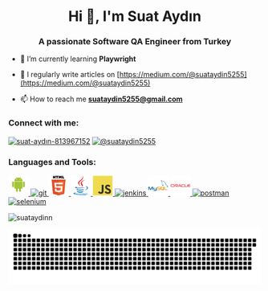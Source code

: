 <h1 align="center">Hi 👋, I'm Suat Aydın</h1>
<h3 align="center">A passionate Software QA Engineer from Turkey</h3>

- 🌱 I’m currently learning **Playwright**

- 📝 I regularly write articles on [https://medium.com/@suataydin5255](https://medium.com/@suataydin5255)

- 📫 How to reach me **suataydin5255@gmail.com**

<h3 align="left">Connect with me:</h3>
<p align="left">
<a href="https://linkedin.com/in/suat-aydın-813967152" target="blank"><img align="center" src="https://raw.githubusercontent.com/rahuldkjain/github-profile-readme-generator/master/src/images/icons/Social/linked-in-alt.svg" alt="suat-aydın-813967152" height="30" width="40" /></a>
<a href="https://medium.com/@suataydin5255" target="blank"><img align="center" src="https://raw.githubusercontent.com/rahuldkjain/github-profile-readme-generator/master/src/images/icons/Social/medium.svg" alt="@suataydin5255" height="30" width="40" /></a>
</p>

<h3 align="left">Languages and Tools:</h3>
<p align="left"> <a href="https://developer.android.com" target="_blank" rel="noreferrer"> <img src="https://raw.githubusercontent.com/devicons/devicon/master/icons/android/android-original-wordmark.svg" alt="android" width="40" height="40"/> </a> <a href="https://git-scm.com/" target="_blank" rel="noreferrer"> <img src="https://www.vectorlogo.zone/logos/git-scm/git-scm-icon.svg" alt="git" width="40" height="40"/> </a> <a href="https://www.w3.org/html/" target="_blank" rel="noreferrer"> <img src="https://raw.githubusercontent.com/devicons/devicon/master/icons/html5/html5-original-wordmark.svg" alt="html5" width="40" height="40"/> </a> <a href="https://www.java.com" target="_blank" rel="noreferrer"> <img src="https://raw.githubusercontent.com/devicons/devicon/master/icons/java/java-original.svg" alt="java" width="40" height="40"/> </a> <a href="https://developer.mozilla.org/en-US/docs/Web/JavaScript" target="_blank" rel="noreferrer"> <img src="https://raw.githubusercontent.com/devicons/devicon/master/icons/javascript/javascript-original.svg" alt="javascript" width="40" height="40"/> </a> <a href="https://www.jenkins.io" target="_blank" rel="noreferrer"> <img src="https://www.vectorlogo.zone/logos/jenkins/jenkins-icon.svg" alt="jenkins" width="40" height="40"/> </a> <a href="https://www.mysql.com/" target="_blank" rel="noreferrer"> <img src="https://raw.githubusercontent.com/devicons/devicon/master/icons/mysql/mysql-original-wordmark.svg" alt="mysql" width="40" height="40"/> </a> <a href="https://www.oracle.com/" target="_blank" rel="noreferrer"> <img src="https://raw.githubusercontent.com/devicons/devicon/master/icons/oracle/oracle-original.svg" alt="oracle" width="40" height="40"/> </a> <a href="https://postman.com" target="_blank" rel="noreferrer"> <img src="https://www.vectorlogo.zone/logos/getpostman/getpostman-icon.svg" alt="postman" width="40" height="40"/> </a> <a href="https://www.selenium.dev" target="_blank" rel="noreferrer"> <img src="https://raw.githubusercontent.com/detain/svg-logos/780f25886640cef088af994181646db2f6b1a3f8/svg/selenium-logo.svg" alt="selenium" width="40" height="40"/> </a> </p>


<p><img align="center" src="https://github-readme-stats.vercel.app/api/top-langs?username=suataydinn&show_icons=true&locale=en&layout=compact" alt="suataydinn" /></p>

<picture>
  <source media="(prefers-color-scheme: dark)" srcset="https://raw.githubusercontent.com/suataydinn/suataydinn/output/github-contribution-grid-snake-dark.svg">
  <source media="(prefers-color-scheme: light)" srcset="https://raw.githubusercontent.com/suataydinn/suataydinn/output/github-contribution-grid-snake.svg">
  <img alt="github contribution grid snake animation" src="https://raw.githubusercontent.com/suataydinn/suataydinn/output/github-contribution-grid-snake.svg">
</picture>
